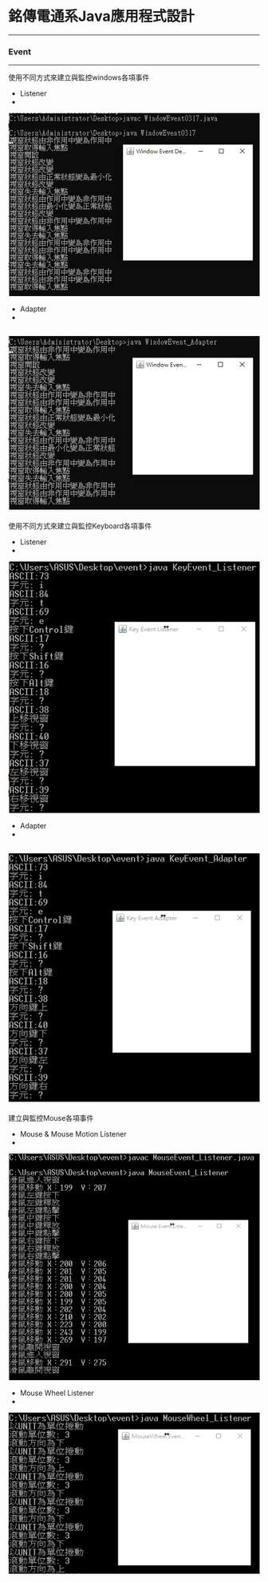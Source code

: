 # 銘傳電通系Java應用程式設計

----

### Event

----
使用不同方式來建立與監控windows各項事件
* Listener
* 
![image](https://github.com/aiden00713/Java-AWT/blob/master/2_Event/screenshot/1-1.PNG)

* Adapter
* 
![image](https://github.com/aiden00713/Java-AWT/blob/master/2_Event/screenshot/1-2.PNG)
----
使用不同方式來建立與監控Keyboard各項事件
* Listener
* 
![image](https://github.com/aiden00713/Java-AWT/blob/master/2_Event/screenshot/2-1.png)

* Adapter
* 
![image](https://github.com/aiden00713/Java-AWT/blob/master/2_Event/screenshot/2-2.png)
----
建立與監控Mouse各項事件
* Mouse &amp; Mouse Motion Listener
* 
![image](https://github.com/aiden00713/Java-AWT/blob/master/2_Event/screenshot/3-1.png)

* Mouse Wheel Listener
* 
![image](https://github.com/aiden00713/Java-AWT/blob/master/2_Event/screenshot/3-2.png)